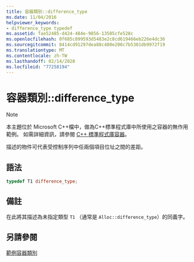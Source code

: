 ```yaml
---
title: 容器類別::difference_type
ms.date: 11/04/2016
helpviewer_keywords:
- difference_type typedef
ms.assetid: fae52485-d424-484e-9856-13505cfe528c
ms.openlocfilehash: 0f685c899593d5483e2c8cd619466eb226e4dc36
ms.sourcegitcommit: 8414cd91297dea88c480e208c7b5301db9972f19
ms.translationtype: MT
ms.contentlocale: zh-TW
ms.lasthandoff: 02/14/2020
ms.locfileid: "77258194"
---
```

# <a name="container-classdifference_type"></a>容器類別::difference_type

> [!NOTE]
> 本主題位於 Microsoft C++檔中，做為C++標準程式庫中所使用之容器的無作用範例。 如需詳細資訊，請參閱 [C++ 標準程式庫容器](../standard-library/stl-containers.md)。

描述的物件可代表受控制序列中任兩個項目位址之間的差距。

## <a name="syntax"></a>語法

```cpp
typedef T1 difference_type;
```

## <a name="remarks"></a>備註

在此將其描述為未指定類型 `T1` （通常是 `Alloc::difference_type`）的同義字。

## <a name="see-also"></a>另請參閱

[範例容器類別](../standard-library/sample-container-class.md)
